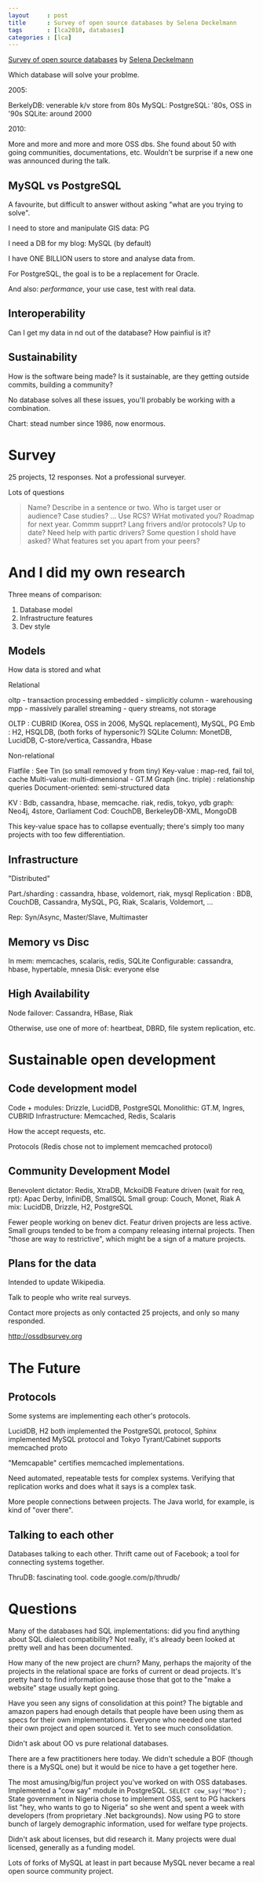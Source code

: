 ```yaml
---
layout     : post
title      : Survey of open source databases by Selena Deckelmann
tags       : [lca2010, databases]
categories : [lca]
---
```


[Survey of open source databases][talk] by [Selena Deckelmann][sd]

[talk]: http://www.lca2010.org.nz/programme/schedule/view_talk/50332
[sd]: http://www.chesnok.com/daily/

Which database will solve your problme.

2005: 

BerkelyDB: venerable k/v store from 80s
MySQL:
PostgreSQL: '80s, OSS in '90s
SQLite: around 2000

2010:

More and more and more and more OSS dbs. She found about 50 with going
communities, documentations, etc. Wouldn't be surprise if a new one was
announced during the talk.

MySQL vs PostgreSQL
-------------------

A favourite, but difficult to answer without asking "what are you trying to
solve".

I need to store and manipulate GIS data: PG

I need a DB for my blog: MySQL (by default)

I have ONE BILLION users to store and analyse data from.

For PostgreSQL, the goal is to be a replacement for Oracle.

And also: *performance*, your use case, test with real data.

Interoperability
----------------

Can I get my data in nd out of the database? How painfiul is it? 

Sustainability
--------------

How is the software being made? Is it sustainable, are they getting outside
commits, building a community?

No database solves all these issues, you'll probably be working with a
combination.

Chart: stead number since 1986, now enormous. 

Survey
======

25 projects, 12 responses. Not a professional surveyer.

Lots of questions

> Name?
Describe in a sentence or two.
Who is target user or audience? Case studies?
...
Use RCS?
WHat motivated you?
Roadmap for next year.
Commm supprt?
Lang frivers and/or protocols? Up to date?
Need help with partic drivers?
Some question I shold have asked?
What features set you apart from your peers?

And I did my own research
=========================

Three means of comparison:

1. Database model
2. Infrastructure features
3. Dev style

Models
------

How data is stored and what 

Relational

oltp - transaction processing
embedded - simplicitly
column - warehousing
mpp - massively parallel
streaming - query streams, not storage

OLTP : CUBRID (Korea, OSS in 2006, MySQL replacement), MySQL, PG
Emb : H2, HSQLDB, (both forks of hypersonic?) SQLite
Column: MonetDB, LucidDB, C-store/vertica, Cassandra, Hbase

Non-relational

Flatfile : See Tin (so small removed y from tiny)
Key-value : map-red, fail tol, cache
Multi-value: multi-dimensional - GT.M
Graph (inc. triple) : relationship queries
Document-oriented: semi-structured data

KV : Bdb, cassandra, hbase, memcache. riak, redis, tokyo, ydb
graph: Neo4j, 4store, Oarliament
Cod: CouchDB, BerkeleyDB-XML, MongoDB

This key-value space has to collapse eventually; there's simply too many
projects with too few differentiation.

Infrastructure
--------------

"Distributed"

Part./sharding : cassandra, hbase, voldemort, riak, mysql
Replication : BDB, CouchDB, Cassandra, MySQL, PG, Riak, Scalaris, Voldemort, ...

Rep: Syn/Async, Master/Slave, Multimaster

Memory vs Disc
--------------

In mem: memcaches, scalaris, redis, SQLite
Configurable: cassandra, hbase, hypertable, mnesia
Disk: everyone else

High Availability
-----------------

Node failover: Cassandra, HBase, Riak

Otherwise, use one of more of: heartbeat, DBRD, file system replication, etc.

Sustainable open development
============================

Code development model
----------------------

Code + modules: Drizzle, LucidDB, PostgreSQL
Monolithic: GT.M, Ingres, CUBRID
Infrastructure: Memcached, Redis, Scalaris

How the accept requests, etc.

Protocols (Redis chose not to implement memcached protocol)

Community Development Model
---------------------------

Benevolent dictator: Redis, XtraDB, MckoiDB
Feature driven (wait for req, rpt): Apac Derby, InfiniDB, SmallSQL
Small group: Couch, Monet, Riak
A mix: LucidDB, Drizzle, H2, PostgreSQL

Fewer people working on benev dict. Featur driven projects are less active.
Small groups tended to be from a company releasing internal projects. Then
"those are way to restrictive", which might be a sign of a mature projects.


Plans for the data
------------------

Intended to update Wikipedia.

Talk to people who write real surveys.

Contact more projects as only contacted 25 projects, and only so many
responded.

http://ossdbsurvey.org

The Future
==========

Protocols
---------

Some systems are implementing each other's protocols.

LucidDB, H2 both implemented the PostgreSQL protocol, Sphinx implemented MySQL
protocol and Tokyo Tyrant/Cabinet supports memcached proto

"Memcapable" certifies memcached implementations.

Need automated, repeatable tests for complex systems. Verifying that
replication works and does what it says is a complex task.

More people connections between projects. The Java world, for example, is kind
of "over there".

Talking to each other
---------------------

Databases talking to each other. Thrift came out of Facebook; a tool for
connecting systems together.

ThruDB: fascinating tool. code.google.com/p/thrudb/


Questions
=========

Many of the databases had SQL implementations: did you find anything about SQL
dialect compatibility? Not really, it's already been looked at pretty well and
has been documented.

How many of the new project are churn? Many, perhaps the majority of the
projects in the relational space are forks of current or dead projects. It's
pretty hard to find information because those that got to the "make a website"
stage usually kept going.

Have you seen any signs of consolidation at this point? The bigtable and
amazon papers had enough details that people have been using them as specs for
their own implementations. Everyone who needed one started their own project
and open sourced it. Yet to see much consolidation.

Didn't ask about OO vs pure relational databases.

There are a few practitioners here today. We didn't schedule a BOF (though
there is a MySQL one) but it would be nice to have a get together here.

The most amusing/big/fun project you've worked on with OSS databases.
Implemented a "cow say" module in PostgreSQL. `SELECT cow_say("Moo");` State
government in Nigeria chose to implement OSS, sent to PG hackers list "hey,
who wants to go to Nigeria" so she went and spent a week with developers (from
proprietary .Net backgrounds). Now using PG to store bunch of largely
demographic information, used for welfare type projects.

Didn't ask about licenses, but did research it. Many projects were dual
licensed, generally as a funding model.

Lots of forks of MySQL at least in part because MySQL never became a real open
source community project. 